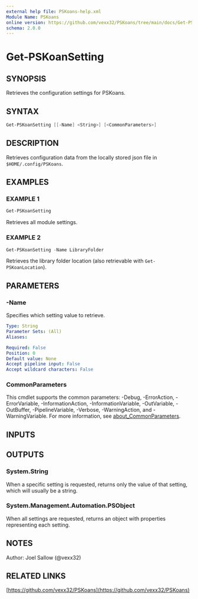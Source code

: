 ```yaml
---
external help file: PSKoans-help.xml
Module Name: PSKoans
online version: https://github.com/vexx32/PSKoans/tree/main/docs/Get-PSKoanSetting.md
schema: 2.0.0
---
```


# Get-PSKoanSetting

## SYNOPSIS

Retrieves the configuration settings for PSKoans.

## SYNTAX

```powershell
Get-PSKoanSetting [[-Name] <String>] [<CommonParameters>]
```

## DESCRIPTION

Retrieves configuration data from the locally stored json file in `$HOME/.config/PSKoans`.

## EXAMPLES

### EXAMPLE 1

```powershell
Get-PSKoanSetting
```

Retrieves all module settings.

### EXAMPLE 2

```powershell
Get-PSKoanSetting -Name LibraryFolder
```

Retrieves the library folder location (also retrievable with `Get-PSKoanLocation`).

## PARAMETERS

### -Name

Specifies which setting value to retrieve.

```yaml
Type: String
Parameter Sets: (All)
Aliases:

Required: False
Position: 0
Default value: None
Accept pipeline input: False
Accept wildcard characters: False
```

### CommonParameters

This cmdlet supports the common parameters: -Debug, -ErrorAction, -ErrorVariable, -InformationAction, -InformationVariable, -OutVariable, -OutBuffer, -PipelineVariable, -Verbose, -WarningAction, and -WarningVariable. For more information, see [about_CommonParameters](http://go.microsoft.com/fwlink/?LinkID=113216).

## INPUTS

## OUTPUTS

### System.String

When a specific setting is requested, returns only the value of that setting, which will usually be a string.

### System.Management.Automation.PSObject

When all settings are requested, returns an object with properties representing each setting.

## NOTES

Author: Joel Sallow (@vexx32)

## RELATED LINKS

[https://github.com/vexx32/PSKoans](https://github.com/vexx32/PSKoans)

